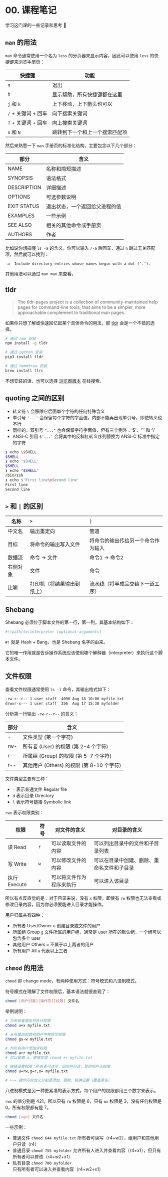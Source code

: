 # 00. 课程笔记

学习这门课的一些记录和思考 🤔

## `man` 的用法

`man` 命令通常使用一个名为 `less` 的分页器来显示内容，因此可以使用 `less` 的快捷键来浏览手册页：

| 快捷键              | 功能                           |
| ------------------- | ------------------------------ |
| `q`                 | 退出                           |
| `h`                 | 显示帮助，所有快捷键都在这里   |
| `j` 和 `k`          | 上下移动，上下箭头也可以       |
| `/` + 关键词 + 回车 | 向下搜索关键词                 |
| `?` + 关键词 + 回车 | 向上搜索关键词                 |
| `n` 和 `N`          | 跳转到下一个和上一个搜索匹配项 |

然后来熟悉一下 `man` 手册页的标准化结构，主要包含以下几个部分：

| 部分        | 含义                           |
| ----------- | ------------------------------ |
| NAME        | 名称和简短描述                 |
| SYNOPSIS    | 语法格式                       |
| DESCRIPTION | 详细描述                       |
| OPTIONS     | 可选参数说明                   |
| EXIT STATUS | 退出状态，一个返回给父进程的值 |
| EXAMPLES    | 一些示例                       |
| SEE ALSO    | 相关的其他命令或手册页         |
| AUTHORS     | 作者                           |

比如说你想搞懂 `ls -a` 的含义，你可以输入 `/-a` 后回车，通过 `n` 跳过无关匹配项，然后就可以找到：

```
-a  Include directory entries whose names begin with a dot (‘.’).
```

其他用法可以通过 `man man` 来查看。

## tldr

> The tldr-pages project is a collection of community-maintained help pages for command-line tools, that aims to be a simpler, more approachable complement to traditional man pages.

如果你只想了解或快速回忆起某个具体命令的用法，那 [tldr](https://github.com/tldr-pages/tldr) 会是一个不错的选择。

```sh
# 通过 npm 安装
npm install -g tldr

# 通过 python 安装
pip3 install tldr

# 通过 homebrew 安装
brew install tlrc
```

不想安装的话，也可以选择 [浏览器版本](https://tldr.inbrowser.app) 在线搜索。

## quoting 之间的区别

- 转义符 `\` 会移除它后面单个字符的任何特殊含义
- 单引号 `'...'` 会保留每个字符的字面值，内部不能再出现单引号，即使转义也不行
- 同样的，双引号 `"..."` 也会保留字符字面值，但有三个例外：‘$’、‘`’ 和 ‘\’
- ANSI-C 引用 `$'...'` 会将其中的反斜杠转义序列替换为 ANSI-C 标准中指定的字符

```sh
❯ echo \$SHELL
$SHELL
❯ echo '$SHELL'
$SHELL
❯ echo "$SHELL"
/bin/zsh
❯ echo $'First line\nSecond line'
First line
Second line
```

## `>` 和 `|` 的区别

| 名称     | `>`                        | `\|`                               |
| -------- | :------------------------- | :--------------------------------- |
| 中文名   | 输出重定向                 | 管道                               |
| 目标     | 将命令的输出写入文件       | 将命令的输出传给另一个命令作为输入 |
| 数据流   | 命令 -> 文件               | 命令1 -> 命令2                     |
| 右侧对象 | 文件                       | 命令                               |
| 比喻     | 打印机（将结果输出到纸上） | 流水线（将半成品交给下一道工序）   |

## Shebang

Shebang 必须位于脚本文件的第一行，第一列，其基本结构如下：

```sh
#!/path/to/interpreter [optional-arguments]
```

`#!` 就是 Hash + Bang，也是 Shebang 名字的由来。

它的唯一作用就是告诉操作系统应该使用哪个解释器（interpreter）来执行这个脚本文件。

## 文件权限

查看文件权限通常使用 `ls -l` 命令，其输出格式如下：

```sh
-rw-r--r-- 1 user staff  4096 Aug 18 10:00 myfile.txt
drwxr-x--- 1 user staff  256  Aug 17 15:30 myfolder
```

分析第一行输出 `-rw-r--r--` 的含义：

| 部分 | 含义                                      |
| ---- | ----------------------------------------- |
| -    | 文件类型 (第一个字符)                     |
| rw-  | 所有者 (User) 的权限 (第 2-4 个字符)      |
| r--  | 所属组 (Group) 的权限 (第 5-7 个字符)     |
| r--  | 其他用户 (Others) 的权限 (第 8-10 个字符) |

文件类型主要有三种：

- `-` 表示普通文件 Regular file
- `d` 表示目录 Directory
- `l` 表示符号链接 Symbolic link

`rwx` 表示权限类别：

| 权限         | 符号 | 对文件的含义             | 对目录的含义                               |
| ------------ | ---- | ------------------------ | ------------------------------------------ |
| 读 Read      | `r`  | 可以读取文件的内容       | 可以列出目录中的文件和子目录列表           |
| 写 Write     | `w`  | 可以修改文件的内容       | 可以在目录中创建、删除、重命名文件和子目录 |
| 执行 Execute | `x`  | 可以将文件作为程序来执行 | 可以进入该目录                             |

所以有点反直觉的是：对于目录来说，没有 `x` 权限，即使有 `rw` 权限也无法查看或修改目录内容，因为你必须要能进入目录才能操作。

用户归属共有四种：

- 所有者 User/Owner `u` 创建目录或文件的用户
- 所属组 Group `g` 文件所属的用户组，通常是 user 所在的默认组，一个组可以包含多个 user
- 其他用户 Others `o` 不属于以上两者的用户
- 所有用户 All `a` 代表以上三者

## `chmod` 的用法

`chmod` 即 change mode，有两种使用方式：符号模式和八进制模式。

符号模式在理解了文件权限后，基本语法就很直观了：

```sh
chmod [用户归属][操作符][权限] 文件名
```

举例说明：

```sh
# 为所有者增加可执行权限
chmod u+x myfile.txt

# 从所属组和其他用户中移除写权限
chmod go-w myfile.txt

# 为所有用户添加读权限
chmod a+r myfile.txt
# 可以省略 a，直接写成 chmod +r myfile.txt

# 精确设置权限：所有者可读写，组用户只读，其他用户无权限
chmod u=rw,g=r,o= myfile.txt

# +-= 操作符的含义分别是添加、删除、精确设置（覆盖原有）
```

八进制模式是另一种更紧凑的表示方式，每个用户的权限都用三个数字来表示。

`rwx` 的值分别是 421，所以只有 `rw` 权限是 6，只有 `wx` 权限是 3，没有任何权限是 0，所有权限都有是 7。

```sh
chmod [ugo] 文件名
```

一些示例：

- 普通文件 `chmod 644 myfile.txt` 所有者可读写（r4+w2），组用户和其他用户只读（r4）
- 普通目录 `chmod 755 myfolder` 允许所有人进入并查看内容（r4+x1），但只有所有者可以修改（r4+w2+x1）
- 私有目录 `chmod 700 myfolder` 只有所有者可以进入并查看内容（r4+w2+x1）

